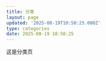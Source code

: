 ```yaml
---
title: 分类
layout: page
updated: '2025-08-19T10:50:25.000Z'
type: categories
date: 2025-08-19 18:50:25
---
```

这是分类页

